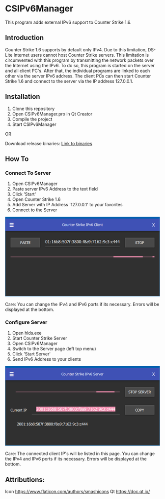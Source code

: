 # CSIPv6Manager

This program adds external IPv6 support to Counter Strike 1.6.

## Introduction

Counter Strike 1.6 supports by default only IPv4.
Due to this limitation, DS-Lite Internet users cannot host Counter Strike servers.
This limitation is circumvented with this program by transmitting the network packets over the Internet using the IPv6.
To do so, this program is started on the server and all client PC's. 
After that, the individual programs are linked to each other via the server IPv6 address.
The client PCs can then start Counter Strike 1.6 and connect to the server via the IP address 127.0.0.1.

## Installation

1. Clone this repository
2. Open CSIPv6Manager.pro in Qt Creator
3. Compile the project
4. Start CSIPv6Manager

OR

Download release binaries:
[Link to binaries](https://github.com/johbey/CSIPv6Manager/releases)

## How To

### Connect To Server

1. Open CSIPv6Manager
2. Paste server IPv6 Address to the text field
3. Click 'Start'
4. Open Counter Strike 1.6
5. Add Server with IP Address '127.0.0.1' to your favorites
6. Connect to the Server

![Client Page](https://github.com/johbey/CSIPv6Manager/blob/main/images/client.png?raw=true)

Care: 
You can change the IPv4 and IPv6 ports if its necessary.
Errors will be displayed at the bottom.

### Configure Server

1. Open hlds.exe
2. Start Counter Strike Server
3. Open CSIPv6Manager
4. Switch to the Server page (left top menu)
5. Click 'Start Server'
6. Send IPv6 Address to your clients

![Server Page](https://github.com/johbey/CSIPv6Manager/blob/main/images/server.png?raw=true)

Care: 
The connected client IP's will be listed in this page.
You can change the IPv4 and IPv6 ports if its necessary.
Errors will be displayed at the bottom.

## Attributions:
Icon https://www.flaticon.com/authors/smashicons
Qt https://doc.qt.io/